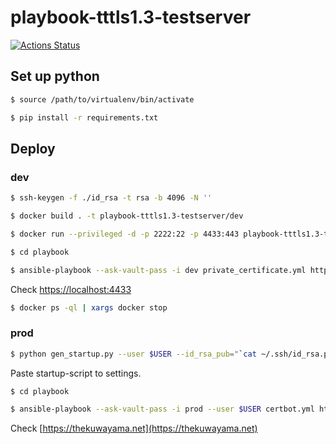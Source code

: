 # playbook-tttls1.3-testserver

[![Actions Status](https://github.com/thekuwayama/playbook-tttls1.3-testserver/workflows/CI/badge.svg)](https://github.com/thekuwayama/playbook-tttls1.3-testserver/actions?workflow=CI)


## Set up python

```bash
$ source /path/to/virtualenv/bin/activate

$ pip install -r requirements.txt
```


## Deploy

### dev

```bash
$ ssh-keygen -f ./id_rsa -t rsa -b 4096 -N ''

$ docker build . -t playbook-tttls1.3-testserver/dev

$ docker run --privileged -d -p 2222:22 -p 4433:443 playbook-tttls1.3-testserver/dev /sbin/init

$ cd playbook

$ ansible-playbook --ask-vault-pass -i dev private_certificate.yml https.yml paranoids.yml
```

Check [https://localhost:4433](https://localhost:4433)

```bash
$ docker ps -ql | xargs docker stop
```


### prod

 ```bash
$ python gen_startup.py --user $USER --id_rsa_pub="`cat ~/.ssh/id_rsa.pub`" | pbcopy
```

Paste startup-script to settings.

```bash
$ cd playbook

$ ansible-playbook --ask-vault-pass -i prod --user $USER certbot.yml https.yml sshd_config.yml paranoids.yml
```

Check [https://thekuwayama.net](https://thekuwayama.net)
